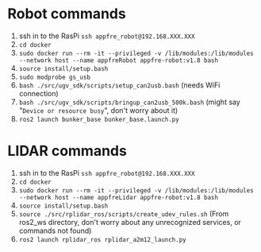 # Robot commands
1. ssh in to the RasPi `ssh appfre_robot@192.168.XXX.XXX`
2. `cd docker`
3. `sudo docker run --rm -it --privileged -v /lib/modules:/lib/modules --network host --name appfreRobot appfre-robot:v1.8 bash`
4. `source install/setup.bash`
5. `sudo modprobe gs_usb`
6. `bash ./src/ugv_sdk/scripts/setup_can2usb.bash` (needs WiFi connection)
7. `bash ./src/ugv_sdk/scripts/bringup_can2usb_500k.bash` (might say "`Device or resource busy`", don't worry about it)
8. `ros2 launch bunker_base bunker_base.launch.py`

# LIDAR commands
1. ssh in to the RasPi `ssh appfre_robot@192.168.XXX.XXX`
2. `cd docker`
3. `sudo docker run --rm -it --privileged -v /lib/modules:/lib/modules --network host --name appfreLidar appfre-robot:v1.8 bash`
4. `source install/setup.bash`
5. `source ./src/rplidar_ros/scripts/create_udev_rules.sh` (From ros2_ws directory, don't worry about any unrecognized services, or commands not found)
6. `ros2 launch rplidar_ros rplidar_a2m12_launch.py`